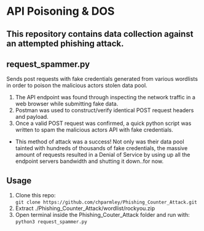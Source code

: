 # API Poisoning & DOS
This repository contains data collection against an attempted phishing attack.
-----------------------------------------------------------------------------

request_spammer.py
------------------
Sends post requests with fake credentials generated from various wordlists
in order to poison the malicious actors stolen data pool.

1. The API endpoint was found through inspecting the network traffic in a web browser while submitting fake data.
2. Postman was used to construct/verify identical POST request headers and payload.
3. Once a valid POST request was confirmed, a quick python script was written to spam the malicious actors API with fake credentials.
* This method of attack was a success! Not only was their data pool tainted with hundreds of thousands of fake credentials,
  the massive amount of requests resulted in a Denial of Service by using up all the endpoint servers bandwidth and shutting it down..for now.
  
Usage
-----
1. Clone this repo:  
`git clone https://github.com/chparmley/Phishing_Counter_Attack.git`  
2. Extract ./Phishing_Counter_Attack/wordlist/rockyou.zip  
3. Open terminal inside the Phishing_Couter_Attack folder and run with:  
`python3 request_spammer.py`


